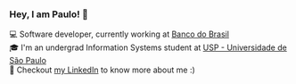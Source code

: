 ### Hey, I am Paulo! 👋

💻 Software developer, currently working at [Banco do Brasil](https://www.bb.com.br/site/) <br />
🎓 I'm an undergrad Information Systems student at [USP - Universidade de São Paulo](https://www5.usp.br/english/) <br />
💼 Checkout <a href="https://linkedin.com/in/paulobacelar">my LinkedIn</a> to know more about me :)
